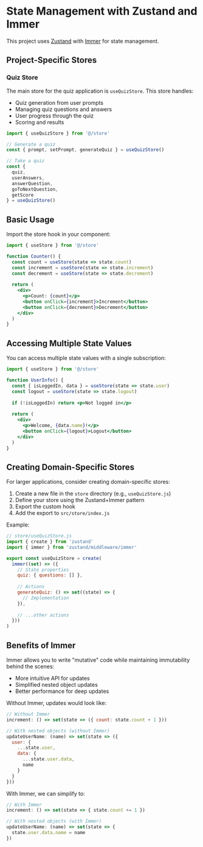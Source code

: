 # State Management with Zustand and Immer

This project uses [Zustand](https://github.com/pmndrs/zustand) with [Immer](https://github.com/immerjs/immer) for state management.

## Project-Specific Stores

### Quiz Store

The main store for the quiz application is `useQuizStore`. This store handles:

- Quiz generation from user prompts
- Managing quiz questions and answers
- User progress through the quiz
- Scoring and results

```jsx
import { useQuizStore } from '@/store'

// Generate a quiz
const { prompt, setPrompt, generateQuiz } = useQuizStore()

// Take a quiz
const { 
  quiz, 
  userAnswers, 
  answerQuestion, 
  goToNextQuestion,
  getScore 
} = useQuizStore()
```

## Basic Usage

Import the store hook in your component:

```jsx
import { useStore } from '@/store'

function Counter() {
  const count = useStore(state => state.count)
  const increment = useStore(state => state.increment)
  const decrement = useStore(state => state.decrement)
  
  return (
    <div>
      <p>Count: {count}</p>
      <button onClick={increment}>Increment</button>
      <button onClick={decrement}>Decrement</button>
    </div>
  )
}
```

## Accessing Multiple State Values

You can access multiple state values with a single subscription:

```jsx
import { useStore } from '@/store'

function UserInfo() {
  const { isLoggedIn, data } = useStore(state => state.user)
  const logout = useStore(state => state.logout)
  
  if (!isLoggedIn) return <p>Not logged in</p>
  
  return (
    <div>
      <p>Welcome, {data.name}!</p>
      <button onClick={logout}>Logout</button>
    </div>
  )
}
```

## Creating Domain-Specific Stores

For larger applications, consider creating domain-specific stores:

1. Create a new file in the `store` directory (e.g., `useQuizStore.js`)
2. Define your store using the Zustand+Immer pattern
3. Export the custom hook
4. Add the export to `src/store/index.js`

Example:

```jsx
// store/useQuizStore.js
import { create } from 'zustand'
import { immer } from 'zustand/middleware/immer'

export const useQuizStore = create(
  immer((set) => ({
    // State properties
    quiz: { questions: [] },
    
    // Actions
    generateQuiz: () => set((state) => {
      // Implementation
    }),
    
    // ...other actions
  }))
)
```

## Benefits of Immer

Immer allows you to write "mutative" code while maintaining immutability behind the scenes:

- More intuitive API for updates
- Simplified nested object updates
- Better performance for deep updates

Without Immer, updates would look like:

```js
// Without Immer
increment: () => set(state => ({ count: state.count + 1 }))

// With nested objects (without Immer)
updateUserName: (name) => set(state => ({
  user: {
    ...state.user,
    data: {
      ...state.user.data,
      name
    }
  }
}))
```

With Immer, we can simplify to:

```js
// With Immer
increment: () => set(state => { state.count += 1 })

// With nested objects (with Immer)
updateUserName: (name) => set(state => {
  state.user.data.name = name
})
``` 